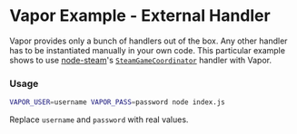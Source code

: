 # Vapor Example - External Handler

Vapor provides only a bunch of handlers out of the box. Any other handler has to be instantiated manually in your own code. This particular example shows to use [node-steam](https://github.com/seishun/node-steam)'s [`SteamGameCoordinator`](https://github.com/seishun/node-steam/tree/master/lib/handlers/game_coordinator) handler with Vapor.

### Usage

```sh
VAPOR_USER=username VAPOR_PASS=password node index.js
```

Replace `username` and `password` with real values.
